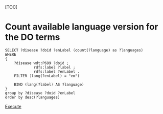 [TOC]

# Count available language version for the DO terms #
~~~sparql
SELECT ?disease ?doid ?enLabel (count(?language) as ?languages) 
WHERE
{
	?disease wdt:P699 ?doid ;
             rdfs:label ?label ;
             rdfs:label ?enLabel .
    FILTER (lang(?enLabel) = "en")
    
    BIND (lang(?label) AS ?language)
}
group by ?disease ?doid ?enLabel
order by desc(?languages)
~~~
[Execute](http://tinyurl.com/he7dpsl)

